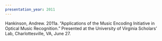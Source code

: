 ```yaml
---
presentation_year: 2011
---
```

Hankinson, Andrew. 2011a. “Applications of the Music Encoding Initiative in Optical Music Recognition.” Presented at the University of Virginia Scholars’ Lab, Charlottesville, VA, June 27.
